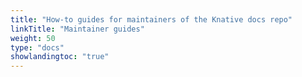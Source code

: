 ```yaml
---
title: "How-to guides for maintainers of the Knative docs repo"
linkTitle: "Maintainer guides"
weight: 50
type: "docs"
showlandingtoc: "true"
---
```

